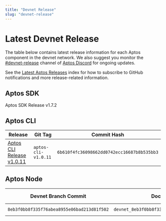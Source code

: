 ```yaml
---
title: "Devnet Release"
slug: "devnet-release"
---
```


# Latest Devnet Release

The table below contains latest release information for each Aptos component in the devnet network. We also suggest you monitor the [#devnet-release](https://discord.com/channels/945856774056083548/956692649430093904) channel of [Aptos Discord](https://discord.gg/aptoslabs) for ongoing updates.

See the [Latest Aptos Releases](./index.md) index for how to subscribe to GitHub notifications and more release-related information.

## Aptos SDK

Aptos SDK Release v1.7.2

## Aptos CLI

|Release | Git Tag | Commit Hash|
|---|---|---|
|[Aptos CLI Release v1.0.11](https://github.com/aptos-labs/aptos-core/releases/tag/aptos-cli-v1.0.11)| `aptos-cli-v1.0.11` | `6b610f4fc36098662dd0742ecc16687b8b535bb3` |

## Aptos Node

|Devnet Branch Commit | Docker Image Tag | Docker Image Digest | genesis.blob SHA-256 | Waypoint | Chain ID|
|---|---|---|---|---|---|
|`8eb3f0bb8f335f76abea8955e06bad213d81f502`| `devnet_8eb3f0bb8f335f76abea8955e06bad213d81f502` | `sha256:ef77a6dc0af552c8502079b3e1aea123e86a2669e95413610ca07c48155d9c51` | `sha256: 9177001b58d2033baeeeb9c45b0725f3e2fd5352bcac836c461d162bf99cff11`| `0:c1cedb4fad19385f1b3ba7abc5300fb8fd07315968b2b1c1d09165617b1ce93f` | 56 |